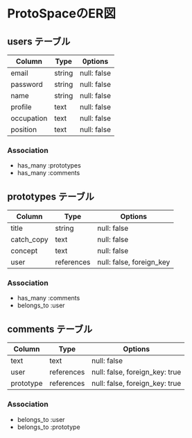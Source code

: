 # ProtoSpaceのER図

## users テーブル

| Column    | Type        | 0ptions          |
| ------    | ----------- | ---------------- |
| email     | string      | null: false      |
| password  | string      | null: false      |
| name      | string      | null: false      |
| profile   | text        | null: false      |
| occupation| text        | null: false      |
| position  | text        | null: false      |

### Association

- has_many :prototypes
- has_many :comments

## prototypes テーブル

| Column     | Type       | Options                  |
| ---------- | ---------- | ------------------------ |
| title      | string     | null: false              |
| catch_copy | text       | null: false              |
| concept    | text       | null: false              |
| user       | references | null: false, foreign_key |

### Association

- has_many :comments
- belongs_to :user

## comments テーブル

| Column    | Type       | Options                        |
| --------- | ---------- | ------------------------------ |
| text      | text       | null: false                    |
| user      | references | null: false, foreign_key: true |
| prototype | references | null: false, foreign_key: true |

### Association

- belongs_to :user
- belongs_to :prototype
